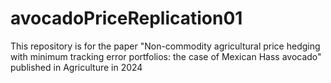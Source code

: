# avocadoPriceReplication01
This repository is for the paper "Non-commodity agricultural price hedging with minimum tracking error portfolios: the case of Mexican Hass avocado" published in Agriculture in 2024

